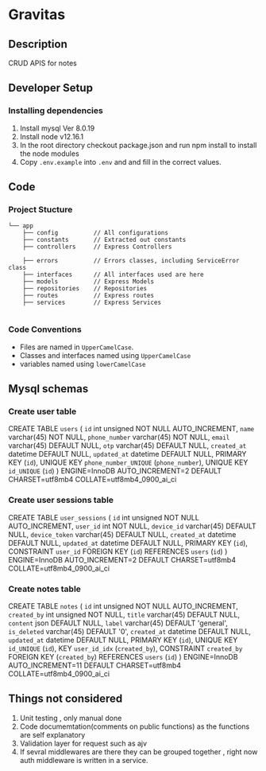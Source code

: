 # Gravitas
## Description
CRUD APIS for notes
## Developer Setup
### Installing dependencies
1. Install  mysql  Ver 8.0.19 
2. Install node v12.16.1
3. In the root directory checkout package.json and run npm install to install the node modules
4. Copy `.env.example` into `.env` and and fill in the correct values.


## Code
### Project Stucture
```
└── app
    ├── config          // All configurations
    ├── constants       // Extracted out constants
    ├── controllers     // Express Controllers
   
    ├── errors          // Errors classes, including ServiceError class
    ├── interfaces      // All interfaces used are here
    ├── models          // Express Models
    ├── repositories    // Repositories
    ├── routes          // Express routes
    ├── services        // Express Services
 
```
### Code Conventions
- Files are named in `UpperCamelCase`.
- Classes and interfaces named using `UpperCamelCase`
- variables named using `lowerCamelCase`

## Mysql schemas

### Create user table
CREATE TABLE `users` (
  `id` int unsigned NOT NULL AUTO_INCREMENT,
  `name` varchar(45) NOT NULL,
  `phone_number` varchar(45) NOT NULL,
  `email` varchar(45) DEFAULT NULL,
  `otp` varchar(45) DEFAULT NULL,
  `created_at` datetime DEFAULT NULL,
  `updated_at` datetime DEFAULT NULL,
  PRIMARY KEY (`id`),
  UNIQUE KEY `phone_number_UNIQUE` (`phone_number`),
  UNIQUE KEY `id_UNIQUE` (`id`)
) ENGINE=InnoDB AUTO_INCREMENT=2 DEFAULT CHARSET=utf8mb4 COLLATE=utf8mb4_0900_ai_ci

### Create user sessions table
CREATE TABLE `user_sessions` (
  `id` int unsigned NOT NULL AUTO_INCREMENT,
  `user_id` int NOT NULL,
  `device_id` varchar(45) DEFAULT NULL,
  `device_token` varchar(45) DEFAULT NULL,
  `created_at` datetime DEFAULT NULL,
  `updated_at` datetime DEFAULT NULL,
  PRIMARY KEY (`id`),
  CONSTRAINT `user_id` FOREIGN KEY (`id`) REFERENCES `users` (`id`)
) ENGINE=InnoDB AUTO_INCREMENT=2 DEFAULT CHARSET=utf8mb4 COLLATE=utf8mb4_0900_ai_ci

### Create notes table
CREATE TABLE `notes` (
  `id` int unsigned NOT NULL AUTO_INCREMENT,
  `created_by` int unsigned NOT NULL,
  `title` varchar(45) DEFAULT NULL,
  `content` json DEFAULT NULL,
  `label` varchar(45) DEFAULT 'general',
  `is_deleted` varchar(45) DEFAULT '0',
  `created_at` datetime DEFAULT NULL,
  `updated_at` datetime DEFAULT NULL,
  PRIMARY KEY (`id`),
  UNIQUE KEY `id_UNIQUE` (`id`),
  KEY `user_id_idx` (`created_by`),
  CONSTRAINT `created_by` FOREIGN KEY (`created_by`) REFERENCES `users` (`id`)
) ENGINE=InnoDB AUTO_INCREMENT=11 DEFAULT CHARSET=utf8mb4 COLLATE=utf8mb4_0900_ai_ci


## Things not considered
1. Unit testing , only manual done
2. Code documemtation(comments on public functions) as the functions are self explanatory
3. Validation layer for request such as ajv
4. If sevral middlewares are there they can be grouped together , right now auth middleware is written in a service.